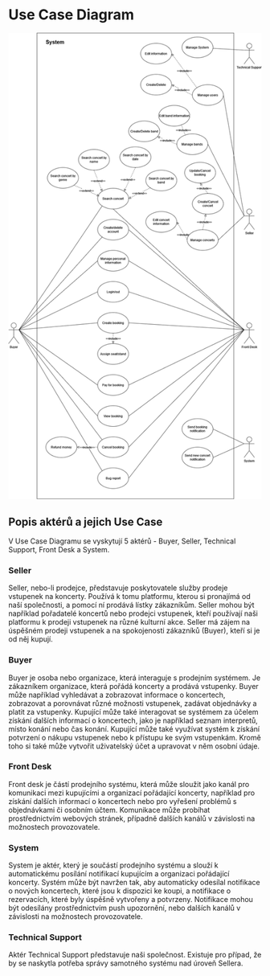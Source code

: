 # Use Case Diagram

![Use Case Diagram](/resources/diagrams/images/UseCaseDiagram.png)

## Popis aktérů a jejich Use Case
V Use Case Diagramu se vyskytují 5 aktérů - Buyer, Seller, Technical Support, Front Desk a System.

### Seller
Seller, nebo-li prodejce, představuje poskytovatele služby prodeje vstupenek na koncerty. Používá k tomu platformu, kterou si pronajímá od naší společnosti, a pomocí ní prodává lístky zákazníkům. Seller mohou být například pořadatelé koncertů nebo prodejci vstupenek, kteří používají naši platformu k prodeji vstupenek na různé kulturní akce. Seller má zájem na úspěšném prodeji vstupenek a na spokojenosti zákazníků (Buyer), kteří si je od něj kupují.

### Buyer
Buyer je osoba nebo organizace, která interaguje s prodejním systémem. Je zákazníkem organizace, která pořádá koncerty a prodává vstupenky. Buyer může například vyhledávat a zobrazovat informace o koncertech, zobrazovat a porovnávat různé možnosti vstupenek, zadávat objednávky a platit za vstupenky. Kupující může také interagovat se systémem za účelem získání dalších informací o koncertech, jako je například seznam interpretů, místo konání nebo čas konání. Kupující může také využívat systém k získání potvrzení o nákupu vstupenek nebo k přístupu ke svým vstupenkám. Kromě toho si také může vytvořit uživatelský účet a upravovat v něm osobní údaje.

### Front Desk
Front desk je částí prodejního systému, která může sloužit jako kanál pro komunikaci mezi kupujícími a organizací pořádající koncerty, například pro získání dalších informací o koncertech nebo pro vyřešení problémů s objednávkami či osobním účtem. Komunikace může probíhat prostřednictvím webových stránek, případně dalších kanálů v závislosti na možnostech provozovatele.

### System
System je aktér, který je součástí prodejního systému a slouží k automatickému posílání notifikací kupujícím a organizaci pořádající koncerty. Systém může být navržen tak, aby automaticky odesílal notifikace o nových koncertech, které jsou k dispozici ke koupi, a notifikace o rezervacích, které byly úspěšně vytvořeny a potvrzeny. Notifikace mohou být odesílány prostřednictvím push upozornění, nebo dalších kanálů v závislosti na možnostech provozovatele.

### Technical Support
Aktér Technical Support představuje naši společnost. Existuje pro případ, že by se naskytla potřeba správy samotného systému nad úroveň Sellera.